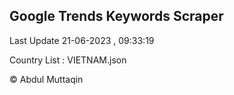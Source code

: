 

## Google Trends Keywords Scraper 
 
Last Update 21-06-2023 , 09:33:19

Country List :
VIETNAM.json



© Abdul Muttaqin 
